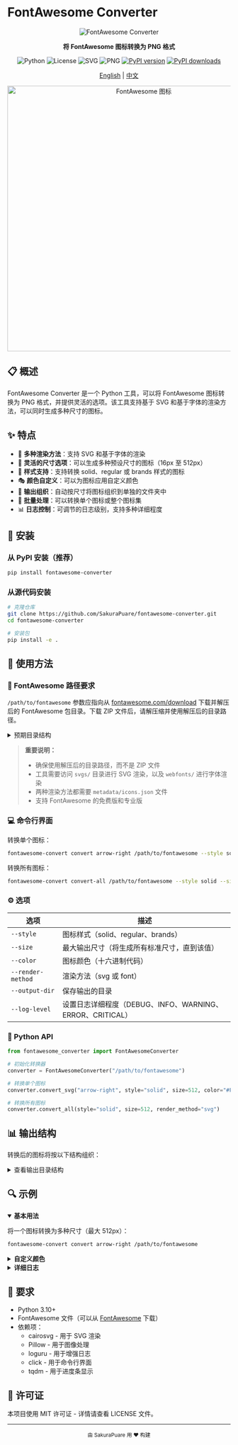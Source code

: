 # FontAwesome Converter

<div align="center">

![FontAwesome Converter](https://img.shields.io/badge/FontAwesome-Converter-blue?style=for-the-badge&logo=font-awesome)

**将 FontAwesome 图标转换为 PNG 格式**

![Python](https://img.shields.io/badge/Python-3.10+-blue?style=flat-square&logo=python)
![License](https://img.shields.io/badge/License-MIT-green?style=flat-square)
![SVG](https://img.shields.io/badge/SVG-Supported-orange?style=flat-square&logo=svg)
![PNG](https://img.shields.io/badge/PNG-Generator-yellow?style=flat-square&logo=image)
[![PyPI version](https://img.shields.io/pypi/v/fontawesome-converter.svg?style=flat-square&logo=pypi&logoColor=white)](https://pypi.org/project/fontawesome-converter/)
[![PyPI downloads](https://img.shields.io/pypi/dm/fontawesome-converter.svg?style=flat-square&logo=pypi&logoColor=white)](https://pypi.org/project/fontawesome-converter/)

[English](README.md) | [中文](README_CN.md)

</div>

<p align="center">
  <img src="https://img.fortawesome.com/349cfdf6/fa-free-logo.svg" alt="FontAwesome 图标" width="600" />
</p>

## 📋 概述

FontAwesome Converter 是一个 Python 工具，可以将 FontAwesome 图标转换为 PNG 格式，并提供灵活的选项。该工具支持基于 SVG 和基于字体的渲染方法，可以同时生成多种尺寸的图标。

## ✨ 特点

- 🎨 **多种渲染方法**：支持 SVG 和基于字体的渲染
- 📐 **灵活的尺寸选项**：可以生成多种预设尺寸的图标（16px 至 512px）
- 🔣 **样式支持**：支持转换 solid、regular 或 brands 样式的图标
- 🎭 **颜色自定义**：可以为图标应用自定义颜色
- 📁 **输出组织**：自动按尺寸将图标组织到单独的文件夹中
- 🔄 **批量处理**：可以转换单个图标或整个图标集
- 📊 **日志控制**：可调节的日志级别，支持多种详细程度

## 🚀 安装

### 从 PyPI 安装（推荐）

```bash
pip install fontawesome-converter
```

### 从源代码安装

```bash
# 克隆仓库
git clone https://github.com/SakuraPuare/fontawesome-converter.git
cd fontawesome-converter

# 安装包
pip install -e .
```

## 📖 使用方法

### 📂 FontAwesome 路径要求

`/path/to/fontawesome` 参数应指向从 [fontawesome.com/download](https://fontawesome.com/download) 下载并解压后的 FontAwesome 包目录。下载 ZIP 文件后，请解压缩并使用解压后的目录路径。

<details>
<summary>预期目录结构</summary>

```
fontawesome-directory/
├── css/
├── js/
├── svgs/
│   ├── solid/
│   ├── regular/
│   └── brands/
├── webfonts/
└── metadata/
    └── icons.json
```
</details>

> **重要说明：**
> - 确保使用解压后的目录路径，而不是 ZIP 文件
> - 工具需要访问 `svgs/` 目录进行 SVG 渲染，以及 `webfonts/` 进行字体渲染
> - 两种渲染方法都需要 `metadata/icons.json` 文件
> - 支持 FontAwesome 的免费版和专业版

### 💻 命令行界面

转换单个图标：

```bash
fontawesome-convert convert arrow-right /path/to/fontawesome --style solid --size 512 --color "#FF0000"
```

转换所有图标：

```bash
fontawesome-convert convert-all /path/to/fontawesome --style solid --size 512
```

### ⚙️ 选项

| 选项 | 描述 |
|--------|-------------|
| `--style` | 图标样式（solid、regular、brands） |
| `--size` | 最大输出尺寸（将生成所有标准尺寸，直到该值） |
| `--color` | 图标颜色（十六进制代码） |
| `--render-method` | 渲染方法（svg 或 font） |
| `--output-dir` | 保存输出的目录 |
| `--log-level` | 设置日志详细程度（DEBUG、INFO、WARNING、ERROR、CRITICAL） |

### 🐍 Python API

```python
from fontawesome_converter import FontAwesomeConverter

# 初始化转换器
converter = FontAwesomeConverter("/path/to/fontawesome")

# 转换单个图标
converter.convert_svg("arrow-right", style="solid", size=512, color="#FF0000")

# 转换所有图标
converter.convert_all(style="solid", size=512, render_method="svg")
```

## 📊 输出结构

转换后的图标将按以下结构组织：

<details>
<summary>查看输出目录结构</summary>

```
output/
  16px/
    icon1_solid.png
    icon2_regular.png
    ...
  24px/
    icon1_solid.png
    icon2_regular.png
    ...
  32px/
    ...
  48px/
    ...
  64px/
    ...
  128px/
    ...
  256px/
    ...
  512px/
    ...
```
</details>

## 🔍 示例

<details open>
<summary><b>基本用法</b></summary>

将一个图标转换为多种尺寸（最大 512px）：

```bash
fontawesome-convert convert arrow-right /path/to/fontawesome
```
</details>

<details>
<summary><b>自定义颜色</b></summary>

将所有"solid"样式的图标转换为蓝色 PNG：

```bash
fontawesome-convert convert-all /path/to/fontawesome --style solid --color "#0000FF"
```
</details>

<details>
<summary><b>详细日志</b></summary>

调整日志级别以获取详细信息：

```bash
fontawesome-convert --log-level DEBUG convert arrow-right /path/to/fontawesome
```
</details>

## 🔧 要求

- Python 3.10+
- FontAwesome 文件（可以从 [FontAwesome](https://fontawesome.com/download) 下载）
- 依赖项：
  - cairosvg - 用于 SVG 渲染
  - Pillow - 用于图像处理
  - loguru - 用于增强日志
  - click - 用于命令行界面
  - tqdm - 用于进度条显示

## 📜 许可证

本项目使用 MIT 许可证 - 详情请查看 LICENSE 文件。

---

<div align="center">
  <sub>由 SakuraPuare 用 ❤️ 构建</sub>
</div> 